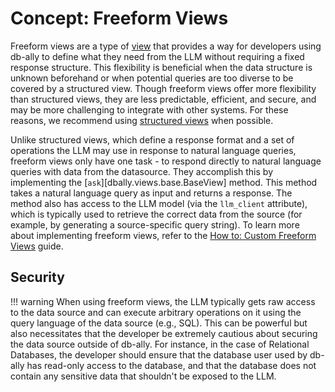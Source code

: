 # Concept: Freeform Views

Freeform views are a type of [view](views.md) that provides a way for developers using db-ally to define what they need from the LLM without requiring a fixed response structure. This flexibility is beneficial when the data structure is unknown beforehand or when potential queries are too diverse to be covered by a structured view. Though freeform views offer more flexibility than structured views, they are less predictable, efficient, and secure, and may be more challenging to integrate with other systems. For these reasons, we recommend using [structured views](./structured_views.md) when possible.

Unlike structured views, which define a response format and a set of operations the LLM may use in response to natural language queries, freeform views only have one task - to respond directly to natural language queries with data from the datasource. They accomplish this by implementing the [`ask`][dbally.views.base.BaseView] method. This method takes a natural language query as input and returns a response. The method also has access to the LLM model (via the `llm_client` attribute), which is typically used to retrieve the correct data from the source (for example, by generating a source-specific query string). To learn more about implementing freeform views, refer to the [How to: Custom Freeform Views](../how-to/custom_freeform_views.md) guide.

## Security

!!! warning
   When using freeform views, the LLM typically gets raw access to the data source and can execute arbitrary operations on it using the query language of the data source (e.g., SQL). This can be powerful but also necessitates that the developer be extremely cautious about securing the data source outside of db-ally. For instance, in the case of Relational Databases, the developer should ensure that the database user used by db-ally has read-only access to the database, and that the database does not contain any sensitive data that shouldn't be exposed to the LLM.